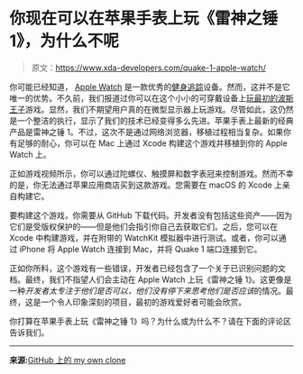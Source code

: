 # 你现在可以在苹果手表上玩《雷神之锤 1》，为什么不呢

> 原文：<https://www.xda-developers.com/quake-1-apple-watch/>

你可能已经知道， [Apple Watch](http://xda-developers.com/best-apple-watch) 是一款优秀的[健身追踪](https://www.xda-developers.com/apple-watch-series-7-fitness/)设备。然而，这并不是它唯一的优势。不久前，我们报道过你可以在这个小小的可穿戴设备上[玩最初的波斯王子](https://www.xda-developers.com/play-prince-of-persia-apple-watch/)游戏。显然，我们不期望用户真的在微型显示器上玩游戏。尽管如此，这仍然是一个整洁的执行，显示了我们的技术已经变得多么先进。苹果手表上最新的经典产品是雷神之锤 1。不过，这次不是通过网络浏览器，移植过程相当复杂。如果你有足够的耐心，你可以在 Mac 上通过 Xcode 构建这个游戏并移植到你的 Apple Watch 上。

正如游戏视频所示，你可以通过陀螺仪、触摸屏和数字表冠来控制游戏。然而不幸的是，你无法通过苹果应用商店买到这款游戏。您需要在 macOS 的 Xcode 上亲自构建它。

要构建这个游戏，你需要从 GitHub 下载代码。开发者没有包括这些资产——因为它们是受版权保护的——但是他们会指引你自己去获取它们。之后，您可以在 Xcode 中构建游戏，并在附带的 WatchKit 模拟器中进行测试。或者，你可以通过 iPhone 将 Apple Watch 连接到 Mac，并将 Quake 1 端口连接到它。

正如你所料，这个游戏有一些错误，开发者已经包含了一个关于已识别问题的文档。最终，我们不指望人们会主动在 Apple Watch 上玩《雷神之锤 1》。这更像是一种*开发者太专注于他们是否可以，他们没有停下来思考他们是否应该*的情况。最终，这是一个令人印象深刻的项目，最初的游戏爱好者可能会欣赏。

你打算在苹果手表上玩《雷神之锤 1》吗？为什么或为什么不？请在下面的评论区告诉我们。

* * *

**来源:**[GitHub 上的 my own clone](https://github.com/MyOwnClone/quake_watch)